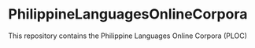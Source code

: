 # PhilippineLanguagesOnlineCorpora
This repository contains the Philippine Languages Online Corpora (PLOC)
